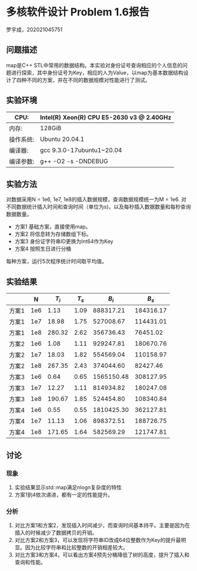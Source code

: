 # 多核软件设计 Problem 1.6报告
罗宇成，202021045751

## 问题描述
map是C++ STL中常用的数据结构。本实验对身份证号查询相应的个人信息的问题进行探索，其中身份证号为Key，相应的人为Value，以map为基本数据结构设计了四种不同的方案，并在不同的数据规模对性能进行了测试。

## 实验环境
| CPU: | Intel(R) Xeon(R) CPU E5-2630 v3 @ 2.40GHz   |
| ------------- | ------------- |
| 内存: | 128GiB  |
| 操作系统: | Ubuntu 20.04.1  |
| 编译器: | gcc 9.3.0-17ubuntu1~20.04  |
| 编译参数: | g++ -O2 -s -DNDEBUG  |

## 实验方法

对数据采用N = 1e6, 1e7, 1e8的插入数据规模，查询数据规模统一为M = 1e6. 对不同数据统计插入时间和查询时间（单位为s)，以及每秒插入数据数量和每秒查询数据数量。

* 方案1 基础方案，直接使用map。
* 方案2 将信息转为存储数组下标。
* 方案3 身份证字符串ID更换为Int64作为Key
* 方案4 按照生日进行分桶


每种方案，运行5次程序统计时间取平均值。

## 实验结果

|      |   N   |  $T_i$   |   $T_s$   |   $B_i$   |   $B_s$  |
| ---- | ---- | ---- | ---- | ---- | ---- |
| 方案1 | 1e6 | 1.13 | 1.09 | 888317.21 | 184316.17 |
| 方案1 | 1e7 | 18.98 | 1.75 | 527008.67 | 114431.01 |
| 方案1 | 1e8 | 280.32 | 2.62 | 356736.43 | 76451.02 |
| 方案2 | 1e6 | 1.08 | 1.11 | 929247.81 | 180670.76 |
| 方案2 | 1e7 | 18.03 | 1.82 | 554569.04 | 110158.97 |
| 方案2 | 1e8 | 267.35 | 2.43 | 374044.60 | 82427.46 |
| 方案3 | 1e6 | 0.64 | 0.65 | 1565150.48 | 308127.95 |
| 方案3 | 1e7 | 12.27 | 1.11 | 814934.82 | 180247.08 |
| 方案3 | 1e8 | 190.67 | 1.85 | 524454.80 | 108340.84 |
| 方案4 | 1e6 | 0.55 | 0.55 | 1810425.30 | 362127.81 |
| 方案4 | 1e7 | 11.13 | 1.06 | 898372.51 | 188726.75 |
| 方案4 | 1e8 | 171.65 | 1.64 | 582569.29 | 121747.81 |


## 讨论

### 现象
1. 实验结果显示std::map满足nlogn复杂度的特性
2. 方案1到4依次递进，都有一定的性能提升。

### 分析
1. 对比方案1和方案2，发现插入时间减少，而查询时间基本持平。主要是因为在插入的时候减少了数据拷贝的开销。
2. 对比方案2和方案3，可以发现将字符串ID改成64位整数作为Key的提升最明显。因为比较字符串和比较整数的开销相差较大。
3. 对比方案3和方案4，可以看出方案4预先分桶降低了树的高度，提升了插入和查询和性能。